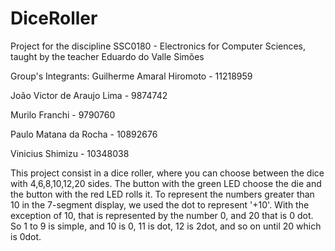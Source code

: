 # DiceRoller
Project for the discipline SSC0180 - Electronics for Computer Sciences, taught by the teacher Eduardo do Valle Simões


Group's Integrants:
Guilherme Amaral Hiromoto - 11218959


João Victor de Araujo Lima - 9874742


Murilo Franchi - 9790760


Paulo Matana da Rocha - 10892676


Vinicius Shimizu - 10348038



This project consist in a dice roller, where you can choose between the dice with 4,6,8,10,12,20 sides.
The button with the green LED choose the die and the button with the red LED rolls it.
To represent the numbers greater than 10 in the 7-segment display, we used the dot to represent '+10'. With the exception of 10, that is represented by the number 0, and 20 that is 0 dot.
So 1 to 9 is simple, and 10 is 0, 11 is dot, 12 is 2dot, and so on until 20 which is 0dot.

